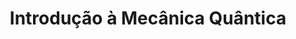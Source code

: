 ---
sigla: PEM5116
title: "Introdução à Mecânica Quântica"
title_en: "Introduction to Quantum Mechanics"

area:
    br: "97135 - Magnetismo e Supercondutividade"
    en: "97135 - Magnetism and Superconductivity"

teorica: 4
pratica: 0
estudos: 8
duracao: 15
total: 180
creditos: 12

docente: [eleno, jeff]

objetivos:
    br: "Fornecer ao aluno da área de concentração Magnetismo e Supercondutividade os fundamentos básicos necessários para o desenvolvimento teórico de Física do Estado Sólido e Magnetismo."
    en: "Provide students in the Magnetism and Superconductivity area of concentration the fundamental concepts required for the theoretical development of Solid State Physics and Magnetism."

justificativa:
    br: "Um curso de Mecânica Quântica é necessário para suprir a demanda de alunos de engenharia e outras áreas, que não foram expostos a conceitos da disciplina anteriormente. Tais conceitos são fundamentais para o estudo de propriedades térmicas, elétricas, magnéticas e supercondutoras de materiais."
    en: "A Quantum Mechanics course is needed to meet the demand of engineering students and other areas who have not been exposed previously to the concepts of the discipline. Such concepts are fundamental for the study of thermal, electrical, magnetic and superconducting properties of materials."

conteudo:
    br: | 
        1. Histórico da Mecânica Quântica
        2. Princípio da Incerteza de Heisenberg
        3. Equação de Schroedinger
        4. Problemas unidimensionais: poços, barreiras, oscilador harmônico
        5. Operadores e autoestados
        6. Problemas tridimensionais
        7. Elétron no átomo de hidrogênio
        8. Momento angular
        9. Átomos de muitos elétrons
        10. Spin e Princípio da exclusão de Pauli
    en: |
        1. History of Quantum Mechanics
        2. Heisenberg's Uncertainty Principle
        3. Schroedinger's Equation
        4. One-dimensional problems: wells, barriers, harmonic oscillator
        5. Operators and eigenstates
        6. Three-dimensional problems
        7. Electron in the hydrogen atom
        8. Angular Momentum
        9. Many-electrons atoms
        10. Spin and Pauli’s Exclusion Principle

avaliacao:
    br: "A média aritmética de duas provas, P1 (peso 1) e P2 (peso 2), deve ser igual ou superior a  5, numa escala de 0 a 10."
    en: "The arithmetic average of two tests, P1 (weight 1) and P2 (weight 2), must be equal to or greater than 5 in a scale from 0 to 10."

referencias:
    br: |
        1. GRIFFITHS, D. J. Meca&#770;nica Qua&#770;ntica 2ed. Pearson, 2005
        2. EISBERG, R.; RESNICK, R., Física Quântica, Átomos, Moléculas, Sólidos, Núcleos e Partículas, Ed. Campus, 1978.
        3.  FEYNMAN, R.P., LEIGHTON, R.B. AND SANDS, M., The Feynman Lectures on Physics, vol.3, Addison-Wesley, 1975.

---